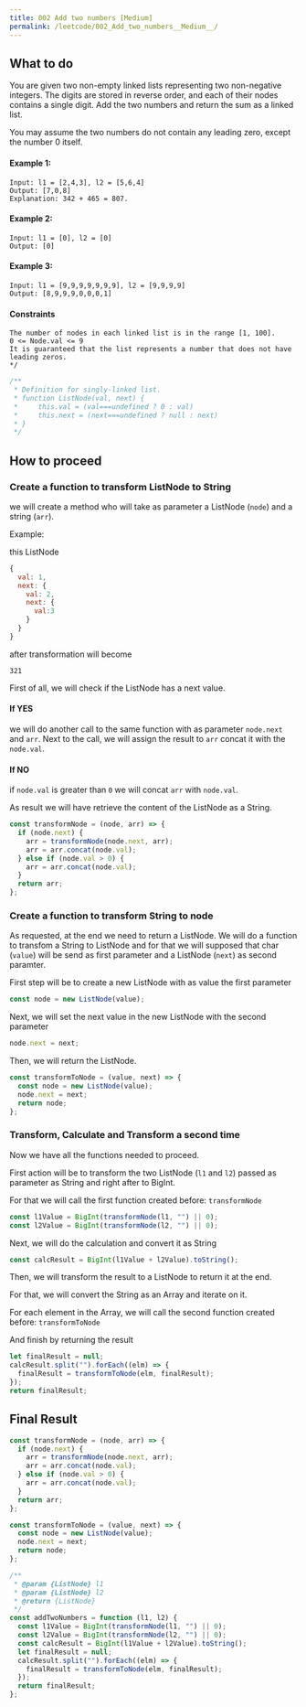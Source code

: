```yaml
---
title: 002 Add two numbers [Medium]
permalink: /leetcode/002_Add_two_numbers__Medium__/
---
```


## What to do

You are given two non-empty linked lists representing two non-negative integers. The digits are stored in reverse order, and each of their nodes contains a single digit. Add the two numbers and return the sum as a linked list.

You may assume the two numbers do not contain any leading zero, except the number 0 itself.

#### Example 1:

```
Input: l1 = [2,4,3], l2 = [5,6,4]
Output: [7,0,8]
Explanation: 342 + 465 = 807.
```

#### Example 2:

```
Input: l1 = [0], l2 = [0]
Output: [0]
```

#### Example 3:

```
Input: l1 = [9,9,9,9,9,9,9], l2 = [9,9,9,9]
Output: [8,9,9,9,0,0,0,1]
```

#### Constraints

```
The number of nodes in each linked list is in the range [1, 100].
0 <= Node.val <= 9
It is guaranteed that the list represents a number that does not have leading zeros.
*/
```

```javascript
/**
 * Definition for singly-linked list.
 * function ListNode(val, next) {
 *     this.val = (val===undefined ? 0 : val)
 *     this.next = (next===undefined ? null : next)
 * }
 */
```

## How to proceed

### Create a function to transform ListNode to String

we will create a method who will take as parameter a ListNode (`node`) and a string (`arr`).

Example:

this ListNode

```javascript
{
  val: 1,
  next: {
    val: 2,
    next: {
      val:3
    }
  }
}
```

after transformation will become

```
321
```

First of all, we will check if the ListNode has a next value.

#### If YES

we will do another call to the same function with as parameter `node.next` and `arr`.
Next to the call, we will assign the result to `arr` concat it with the `node.val`.

#### If NO

if `node.val` is greater than `0` we will concat `arr` with `node.val`.

As result we will have retrieve the content of the ListNode as a String.

```javascript
const transformNode = (node, arr) => {
  if (node.next) {
    arr = transformNode(node.next, arr);
    arr = arr.concat(node.val);
  } else if (node.val > 0) {
    arr = arr.concat(node.val);
  }
  return arr;
};
```

### Create a function to transform String to node

As requested, at the end we need to return a ListNode.
We will do a function to transfom a String to ListNode and for that we will supposed that char (`value`) will be send as first parameter and a ListNode (`next`) as second paramter.

First step will be to create a new ListNode with as value the first parameter

```javascript
const node = new ListNode(value);
```

Next, we will set the next value in the new ListNode with the second parameter

```javascript
node.next = next;
```

Then, we will return the ListNode.

```javascript
const transformToNode = (value, next) => {
  const node = new ListNode(value);
  node.next = next;
  return node;
};
```

### Transform, Calculate and Transform a second time

Now we have all the functions needed to proceed.

First action will be to transform the two ListNode (`l1` and `l2`) passed as parameter as String and right after to BigInt.

For that we will call the first function created before: `transformNode`

```javascript
const l1Value = BigInt(transformNode(l1, "") || 0);
const l2Value = BigInt(transformNode(l2, "") || 0);
```

Next, we will do the calculation and convert it as String

```javascript
const calcResult = BigInt(l1Value + l2Value).toString();
```

Then, we will transform the result to a ListNode to return it at the end.

For that, we will convert the String as an Array and iterate on it.

For each element in the Array, we will call the second function created before: `transformToNode`

And finish by returning the result

```javascript
let finalResult = null;
calcResult.split("").forEach((elm) => {
  finalResult = transformToNode(elm, finalResult);
});
return finalResult;
```

## Final Result

```javascript
const transformNode = (node, arr) => {
  if (node.next) {
    arr = transformNode(node.next, arr);
    arr = arr.concat(node.val);
  } else if (node.val > 0) {
    arr = arr.concat(node.val);
  }
  return arr;
};

const transformToNode = (value, next) => {
  const node = new ListNode(value);
  node.next = next;
  return node;
};

/**
 * @param {ListNode} l1
 * @param {ListNode} l2
 * @return {ListNode}
 */
const addTwoNumbers = function (l1, l2) {
  const l1Value = BigInt(transformNode(l1, "") || 0);
  const l2Value = BigInt(transformNode(l2, "") || 0);
  const calcResult = BigInt(l1Value + l2Value).toString();
  let finalResult = null;
  calcResult.split("").forEach((elm) => {
    finalResult = transformToNode(elm, finalResult);
  });
  return finalResult;
};
```
